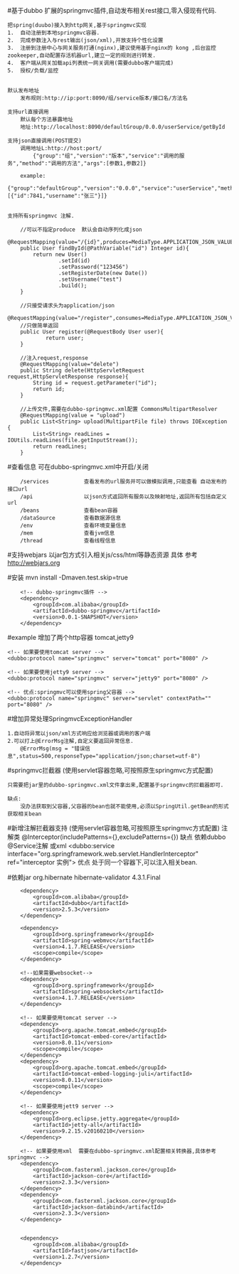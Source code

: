 #基于dubbo 扩展的springmvc插件,自动发布相关rest接口,零入侵现有代码.

	把spring(duubo)接入到http网关,基于springmvc实现
	1.	自动注册到本地springmvc容器.
	2.	完成参数注入与rest输出(json/xml),开放支持个性化设置
	3.	注册到注册中心与网关服务打通(nginx),建议使用基于nginx的 kong ,后台监控zookeeper,自动配置存活机器url,建立一定的规则进行转发.
	4.	客户端从网关加载api列表统一网关调用(需要dubbo客户端完成)
	5.	授权/负载/监控

	
	默认发布地址
		发布规则:http://ip:port:8090/组/service版本/接口名/方法名
		
	支持url直接调用
		默认每个方法暴露地址
		地址:http://localhost:8090/defaultGroup/0.0.0/userService/getById
	
	支持json直接调用(POST提交)
		调用地址L:http://host:port/
			{"group":"组","version":"版本","service":"调用的服务","method":"调用的方法","args":[参数1,参数2]}
	
		example:
			{"group":"defaultGroup","version":"0.0.0","service":"userService","method":"insert","args":[{"id":7841,"username":"张三"}]}


	支持所有springmvc 注解.
		
		//可以不指定produce  默认会自动序列化成json
		@RequestMapping(value="/{id}",produces=MediaType.APPLICATION_JSON_VALUE)
		public User findById(@PathVariable("id") Integer id){
			return new User()
					.setId(id)
					.setPassword("123456")
					.setRegisterDate(new Date())
					.setUsername("test")
					.build();
		}
		
		//只接受请求头为application/json
		@RequestMapping(value="/register",consumes=MediaType.APPLICATION_JSON_VALUE)
		//只做简单返回
		public User register(@RequestBody User user){
				return user;
		}
		
		//注入request,response
		@RequestMapping(value="delete")
		public String delete(HttpServletRequest request,HttpServletResponse response){
			String id = request.getParameter("id");
			return id;
		}
		
		//上传文件,需要在dubbo-springmvc.xml配置 CommonsMultipartResolver
		@RequestMapping(value = "upload")
		public List<String> upload(MultipartFile file) throws IOException {
			List<String> readLines = IOUtils.readLines(file.getInputStream());
			return readLines;
		}
	

	
#查看信息 可在dubbo-springmvc.xml中开启/关闭

		/services			查看发布的url服务并可以做模拟调用,只能查看 自动发布的接口url
		/api				以json方式返回所有服务以及映射地址,返回所有包括自定义url
		/beans				查看bean容器
		/dataSource			查看数据源信息
		/env				查看环境变量信息
		/mem				查看jvm信息
		/thread				查看线程信息

#支持webjars 以jar包方式引入相关js/css/html等静态资源
	具体 参考 http://webjars.org

#安装
mvn install -Dmaven.test.skip=true

		<!-- dubbo-springmvc插件 -->
		<dependency>
			<groupId>com.alibaba</groupId>
			<artifactId>dubbo-springmvc</artifactId>
			<version>0.0.1-SNAPSHOT</version>
		</dependency>

#example
	增加了两个http容器 tomcat,jetty9
	
	<!-- 如果要使用tomcat server -->
	<dubbo:protocol name="springmvc" server="tomcat" port="8080" />
	
	<!-- 如果要使用jetty9 server -->
	<dubbo:protocol name="springmvc" server="jetty9" port="8080" />
	
	<!-- 优点:springmvc可以使用spring父容器 -->
	<dubbo:protocol name="springmvc" server="servlet" contextPath="" port="8080" />
	

#增加异常处理SpringmvcExceptionHandler

	1.自动将异常以json/xml方式响应给浏览器或调用的客户端
	2.可以打上@ErrorMsg注解,自定义要返回异常信息.
		@ErrorMsg(msg = "错误信息",status=500,responseType="application/json;charset=utf-8")
		
#springmvc拦截器
	(使用servlet容器忽略,可按照原生springmvc方式配置)

	只需要把jar里的dubbo-springmvc.xml文件拿出来,配置基于springmvc的拦截器即可.
	
	缺点:
		没办法获取到父容器,父容器的bean也就不能使用,必须以SpringUtil.getBean的形式获取相关bean

#新增注解拦截器支持
	(使用servlet容器忽略,可按照原生springmvc方式配置)
	注解类
		@Interceptor(includePatterns={},excludePatterns={}) 
		缺点
			依赖dubbo 
				@Service注解
				或xml <dubbo:service interface="org.springframework.web.servlet.HandlerInterceptor" ref="interceptor 实例">
		优点
			处于同一个容器下,可以注入相关bean.
	
	
	
	
#依赖jar
		<dependency>
			<groupId>org.hibernate</groupId>
			<artifactId>hibernate-validator</artifactId>
			<version>4.3.1.Final</version>
		</dependency>
		
		<dependency>
			<groupId>com.alibaba</groupId>
			<artifactId>dubbo</artifactId>
			<version>2.5.3</version>
		</dependency>
		
		<dependency>
			<groupId>org.springframework</groupId>
			<artifactId>spring-webmvc</artifactId>
			<version>4.1.7.RELEASE</version>
			<scope>compile</scope>
		</dependency>
		
		<!--如果需要websocket-->
		<dependency>
			<groupId>org.springframework</groupId>
			<artifactId>spring-websocket</artifactId>
			<version>4.1.7.RELEASE</version>
		</dependency>
		
		<!-- 如果要使用tomcat server -->
		<dependency>
			<groupId>org.apache.tomcat.embed</groupId>
			<artifactId>tomcat-embed-core</artifactId>
			<version>8.0.11</version>
			<scope>compile</scope>
		</dependency>
		<dependency>
			<groupId>org.apache.tomcat.embed</groupId>
			<artifactId>tomcat-embed-logging-juli</artifactId>
			<version>8.0.11</version>
			<scope>compile</scope>
		</dependency>
		
		<!-- 如果要使用jett9 server -->
		<dependency>
			<groupId>org.eclipse.jetty.aggregate</groupId>
			<artifactId>jetty-all</artifactId>
			<version>9.2.15.v20160210</version>
		</dependency>
		
		<!-- 如果要使用xml  需要在dubbo-springmvc.xml配置相关转换器,具体参考springmvc -->
		<dependency>
			<groupId>com.fasterxml.jackson.core</groupId>
			<artifactId>jackson-core</artifactId>
			<version>2.3.3</version>
		</dependency>
		<dependency>
			<groupId>com.fasterxml.jackson.core</groupId>
			<artifactId>jackson-databind</artifactId>
			<version>2.3.3</version>
		</dependency>
		
		
		<dependency>
			<groupId>com.alibaba</groupId>
			<artifactId>fastjson</artifactId>
			<version>1.2.7</version>
		</dependency>